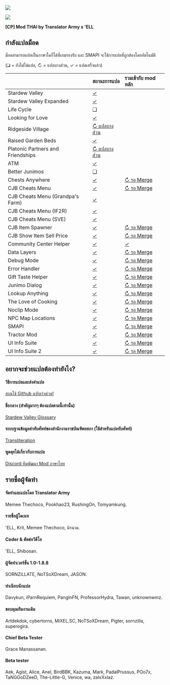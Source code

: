 ![](https://cdn.discordapp.com/emojis/586947531586535425.gif?v=1)

![](https://cdn.akamai.steamstatic.com/steamcommunity/public/images/clans/11170746/3ef23c9138df24e797373b11d432bd6799fba0e7.png)

**[CP] Mod THAI by Translator Army x 'ELL**

## กำลังแปลม็อด
ม็อดสามารถแปลเป็นภาษาใดก็ได้ที่เกมรองรับ และ SMAPI จะใช้การแปลที่ถูกต้องโดยอัตโนมัติ

(❑ = ยังไม่ได้แปล, ↻ = แปลบางส่วน, ✓ = แปลเสร็จแล้ว)

&nbsp;                            | สถานะการแปล                                                    | รวมเข้ากับ mod หลัก
--------------------------------- | :------------------------------------------------------------- | :------------------------------------------------------------------------
Stardew Valley                    | [✓](ThaiLanguage/)                                             |
Stardew Valley Expanded           | [✓](SVE/)                                                      |
Life Cycle                        | ❑                                                              |
Looking for Love                  | [✓](Looking%20for%20Love/)                                     |
Ridgeside Village                 | [↻ แปลบางส่วน](Ridgeside%20Village/)                            |
Raised Garden Beds                | [✓]([CP]%20RaisedGardenBeds%20-%20THAI/)                       |
Platonic Partners and Friendships | [↻ แปลบางส่วน]([CP]%20Platonic%20Partners%20and%20Friendships/) |
ATM                               | [✓](ATM/i18n/th.json)                                          |
Better Junimos                    | ❑                                                              |
Chests Anywhere                   | [✓](ChestsAnywhere/i18n/th.json)                               | [↻ รอ Merge](https://github.com/Pathoschild/StardewMods/pull/661)
CJB Cheats Menu                   | [✓](CJBCheatsMenu/i18n/th.json)                                | [↻ รอ Merge](https://github.com/CJBok/SDV-Mods/pull/159)
CJB Cheats Menu (Grandpa's Farm)  | [✓](CJBCheatsMenu_GrandpasFarm/i18n/th.json)                   |
CJB Cheats Menu (IF2R)            | [✓](CJBCheatsMenu_IF2R/i18n/th.json)                           |
CJB Cheats Menu (SVE)             | [✓](CJBCheatsMenu_SVE/i18n/th.json)                            |
CJB Item Spawner                  | [✓](CJBItemSpawner/i18n/th.json)                               | [↻ รอ Merge](https://github.com/CJBok/SDV-Mods/pull/159)
CJB Show Item Sell Price          | [✓](CJBShowItemSellPrice/i18n/th.json)                         | [↻ รอ Merge](https://github.com/CJBok/SDV-Mods/pull/159)
Community Center Helper           | [✓](CommunityCenterHelper/i18n/th.json)                        | [✓](https://github.com/vgperson/CommunityCenterHelper)
Data Layers                       | [✓](DataLayers/i18n/th.json)                                   | [↻ รอ Merge](https://github.com/Pathoschild/StardewMods/pull/661)
Debug Mode                        | [✓](DebugMode/i18n/th.json)                                    | [↻ รอ Merge](https://github.com/Pathoschild/StardewMods/pull/661)
Error Handler                     | [✓](ErrorHandler/i18n/th.json)                                 | [↻ รอ Merge](https://github.com/Pathoschild/SMAPI/pull/807)
Gift Taste Helper                 | [✓](GiftTasteHelper/i18n/th.json)                              | [↻ รอ Merge](https://github.com/tstaples/GiftTasteHelper/pull/24)
Junimo Dialog                     | [✓](JunimoDialog/i18n/th.json)                                 | [↻ รอ Merge](https://github.com/ceruleandeep/CeruleanStardewMods/pull/1)
Lookup Anything                   | [✓](LookupAnything/i18n/th.json)                               | [↻ รอ Merge](https://github.com/Pathoschild/StardewMods/pull/661)
The Love of Cooking               | [✓](LoveOfCooking/i18n/th.json)                                | [↻ รอ Merge](https://github.com/b-b-blueberry/CooksAssistant/pull/4)
Noclip Mode                       | [✓](NoclipMode/i18n/th.json)                                   | [↻ รอ Merge](https://github.com/Pathoschild/StardewMods/pull/661)
NPC Map Locations                 | [✓](NPCMapLocations/i18n/th.json)                              | [↻ รอ Merge](https://github.com/bouhm/stardew-valley-mods/pull/82)
SMAPI                             | [✓](smapi-internal/i18n/th.json)                               | [↻ รอ Merge](https://github.com/Pathoschild/SMAPI/pull/807)
Tractor Mod                       | [✓](TractorMod/i18n/th.json)                                   | [↻ รอ Merge](https://github.com/Pathoschild/StardewMods/pull/661)
UI Info Suite                     | [✓](UI%20Info%20Suite/i18n/th.json)                            | [↻ รอ Merge](https://github.com/cdaragorn/Ui-Info-Suite/pull/79)
UI Info Suite 2                   | [✓](UIInfoSuite2/i18n/th.json)                                 | [↻ รอ Merge](https://github.com/Annosz/UIInfoSuite2/pull/73)

## อยากจะช่วยแปลต้องทำยังไง?

#### วิธีการแปลและส่งคำแปล
[สอนใช้ Github ฉบับเร่งด่วน!](https://www.youtube.com/watch?v=e39kzyoK-RQ)

#### ชื่อกลาง (สำคัญมากๆ ต้องแปลตามนี้เท่านั้น)
[Stardew Valley Glossary](https://docs.google.com/spreadsheets/d/1DBdyvEI9XNAWEPpptKmIHfUj0gGdAFzyjHH9oR7U0Zc/edit?usp=sharing)

#### ระบบฐานข้อมูลคำทับศัพท์ของสำนักงานราชบัณฑิตยสภา (ใช้สำหรับแปลทับศัพท์)
[Transliteration](https://transliteration.orst.go.th)

#### พูดคุยได้เกี่ยวกับการแปล
[Discord ทีมพัฒนา Mod ภาษาไทย](https://discordapp.com/invite/TkP42Xm)

## รายชื่อผู้จัดทำ

#### จัดทำและแปลโดย Translator Army
Memee Thechoco, Pookhao23, RushingOn, Tomyamkung.

#### รายชื่อผู้โดเนท
'ELL, Krit, Memee Thechoco, นิรนาม.

#### Coder & ตัดต่อวิดีโอ
'ELL, Shibosan.

#### ผู้จัดทำเวอร์ชั่น 1.0-1.8.8
SORNZiLLATE, NoTSoXDream, JASON.

#### ทําเนียบนักแปล
Davykun, iParnRequiem, PangInFN, ProfessorHydra, Tawan, unknownwmz.

#### ขอบคุณทีมงานเดิม
Artdekdok, cybertorns, MiXEL.SC, NoTSoXDream, Pigter, sornzilla, superogira.

#### Chief Beta Tester
Grace Manassanan.

#### Beta tester
Aek, Agist, Alice, Anel, BirdBBK, Kazuma, Mark, PadalPrussus, POo7x, TaNGGoDZeeD, The-Little-G, Venice, wa, zalxXxlaz.
